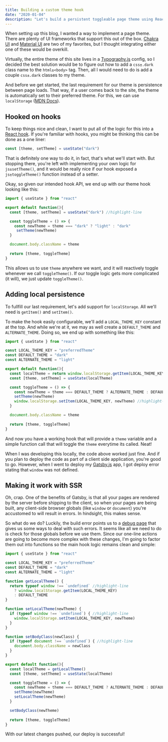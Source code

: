 ```yaml
---
title: Building a custom theme hook
date: "2020-01-04"
description: "Let's build a persistent toggleable page theme using React hooks."
---
```


When setting up this blog, I wanted a way to implement a page theme. There are plenty of UI frameworks that support this out of the box. [Chakra UI](https://chakra-ui.com) and [Material UI](https://material-ui.com) are two of my favorites, but I thought integrating either one of these would be overkill. 

Virtually, the entire theme of this site lives in a [Typography.js](https://kyleamathews.github.io/typography.js) config, so I decided the best solution would be to figure out how to add a `css±.dark` class name to the `html±<body>` tag. Then, all I would need to do is add a couple `css±.dark` classes to my theme.

And before we get started, the last requirement for our theme is persistence between page loads. That way, if a user comes back to the site, the theme is automatically set to their preferred theme. For this, we can use `localStorage` ([MDN Docs](https://developer.mozilla.org/en-US/docs/Web/API/Window/localStorage)).

## Hooked on hooks

To keep things nice and clean, I want to put all of the logic for this into a [React hook](https://reactjs.org/docs/hooks-intro.html). If you're familiar with hooks, you might be thinking this can be done as a one liner:

```js
const [theme, setTheme] = useState("dark")
```
That is definitely one way to do it, in fact, that's what we'll start with. But stopping there, you're left with implementing your own logic for `js±setTheme()`, and it would be really nice if our hook exposed a `js±toggleTheme()` function instead of a setter. 

Okay, so given our intended hook API, we end up with our theme hook looking like this:
```js
import { useState } from "react"

export default function(){
  const [theme, setTheme] = useState("dark") //highlight-line

  const toggleTheme = () => {
    const newTheme = theme === "dark" ? "light" : "dark"
     setTheme(newTheme)
  }

  document.body.className = theme
  
  return [theme, toggleTheme]
}
```
This allows us to use `theme` anywhere we want, and it will reactively toggle whenever we call `toggleTheme()`. If our toggle logic gets more complicated (it will), we just update `toggleTheme()`.

## Adding local persistence

To fullfill our last requirement, let's add support for `localStorage`. All we'll need is `getItem()` and `setItem()`.

To make the hook easily configurable, we'll add a `LOCAL_THEME_KEY` constant at the top. And while we're at it, we may as well create a `DEFAULT_THEME` and `ALTERNATE_THEME`. Doing so, we end up with something like this:
```js
import { useState } from "react"

const LOCAL_THEME_KEY = "preferredTheme"
const DEFAULT_THEME = "dark"
const ALTERNATE_THEME = "light"

export default function(){
  const localTheme = return window.localStorage.getItem(LOCAL_THEME_KEY) || DEFAULT_THEME //highlight-line
  const [theme, setTheme] = useState(localTheme)

  const toggleTheme = () => {
    const newTheme = theme === DEFAULT_THEME ? ALTERNATE_THEME : DEFAULT_THEME
    setTheme(newTheme)
    window.localStorage.setItem(LOCAL_THEME_KEY, newTheme) //highlight-line
  }

  document.body.className = theme
  
  return [theme, toggleTheme]
}
```
And now you have a working hook that will provide a `theme` variable and a simple function call that will toggle the `theme` everytime its called. Neat!

When I was developing this locally, the code above worked just fine. And if you plan to deploy the code as part of a client side application, you're good to go. However, when I went to deploy my [Gatsby.js](https://gatsbyjs.org) app, I got deploy error stating that `window` was not defined. 

## Making it work with SSR

Oh, crap. One of the benefits of Gatsby, is that all your pages are rendered by the server before shipping to the client, so when your pages are being built, any client-side browser globals (like `window` or `document`) you're accustomed to will result in errors. In hindsight, this makes sense. 

So what do we do? Luckily, the build error points us to a [debug page](https://www.gatsbyjs.org/docs/debugging-html-builds/) that gives us some ways to deal with such errors. It seems like all we need to do is check for those globals before we use them. Since our one-line actions are going to become more complex with these changes, I'm going to factor them out into functions so the main hook logic remains clean and simple:
```js
import { useState } from "react"

const LOCAL_THEME_KEY = "preferredTheme"
const DEFAULT_THEME = "dark"
const ALTERNATE_THEME = "light"

function getLocalTheme() {
  return typeof window !== `undefined` //highlight-line
    ? window.localStorage.getItem(LOCAL_THEME_KEY)
    : DEFAULT_THEME
}

function setLocalTheme(newTheme) {
  if (typeof window !== `undefined`) { //highlight-line
    window.localStorage.setItem(LOCAL_THEME_KEY, newTheme)
  }
}

function setBodyClass(newClass) {
  if (typeof document !== `undefined`) { //highlight-line
    document.body.className = newClass
  }
}

export default function(){
  const localTheme = getLocalTheme()
  const [theme, setTheme] = useState(localTheme)

  const toggleTheme = () => {
    const newTheme = theme === DEFAULT_THEME ? ALTERNATE_THEME : DEFAULT_THEME
    setTheme(newTheme)
    setLocalTheme(newTheme)
  }

  setBodyClass(newTheme)
  
  return [theme, toggleTheme]
}
```
With our latest changes pushed, our deploy is successful! 
